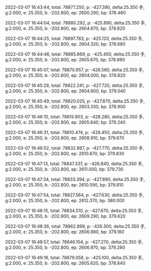 2022-03-07 16:43:44, total: 78877.250, p: -427.390, delta:25.350 手, g:2.000, e: 25.350, b: -202.800, ep: 2600.290, bp: 378.460

2022-03-07 16:44:04, total: 78880.292, p: -425.890, delta:25.350 手, g:2.000, e: 25.350, b: -202.800, ep: 2604.670, bp: 378.820

2022-03-07 16:44:25, total: 78897.783, p: -425.120, delta:25.350 手, g:2.000, e: 25.350, b: -202.800, ep: 2604.320, bp: 378.680

2022-03-07 16:44:46, total: 78885.869, p: -425.450, delta:25.350 手, g:2.000, e: 25.350, b: -202.800, ep: 2605.670, bp: 378.890

2022-03-07 16:45:07, total: 78870.957, p: -426.560, delta:25.350 手, g:2.000, e: 25.350, b: -202.800, ep: 2604.000, bp: 378.820

2022-03-07 16:45:29, total: 78822.241, p: -427.720, delta:25.350 手, g:2.000, e: 25.350, b: -202.800, ep: 2604.600, bp: 379.040

2022-03-07 16:45:49, total: 78820.025, p: -427.870, delta:25.350 手, g:2.000, e: 25.350, b: -202.800, ep: 2603.330, bp: 378.900

2022-03-07 16:46:10, total: 78815.903, p: -428.280, delta:25.350 手, g:2.000, e: 25.350, b: -202.800, ep: 2605.640, bp: 379.240

2022-03-07 16:46:31, total: 78810.474, p: -428.450, delta:25.350 手, g:2.000, e: 25.350, b: -202.800, ep: 2608.910, bp: 379.670

2022-03-07 16:46:52, total: 78832.887, p: -427.770, delta:25.350 手, g:2.000, e: 25.350, b: -202.800, ep: 2610.870, bp: 379.830

2022-03-07 16:47:13, total: 78847.337, p: -426.840, delta:25.350 手, g:2.000, e: 25.350, b: -202.800, ep: 2611.000, bp: 379.730

2022-03-07 16:47:34, total: 78833.394, p: -427.890, delta:25.350 手, g:2.000, e: 25.350, b: -202.800, ep: 2610.590, bp: 379.810

2022-03-07 16:47:54, total: 78827.564, p: -427.630, delta:25.350 手, g:2.000, e: 25.350, b: -202.800, ep: 2612.370, bp: 380.000

2022-03-07 16:48:15, total: 78834.510, p: -427.670, delta:25.350 手, g:2.000, e: 25.350, b: -202.800, ep: 2609.290, bp: 379.620

2022-03-07 16:48:36, total: 78862.899, p: -426.300, delta:25.350 手, g:2.000, e: 25.350, b: -202.800, ep: 2606.980, bp: 379.160

2022-03-07 16:48:57, total: 78846.104, p: -427.270, delta:25.350 手, g:2.000, e: 25.350, b: -202.800, ep: 2606.970, bp: 379.280

2022-03-07 16:49:18, total: 78879.058, p: -425.100, delta:25.350 手, g:2.000, e: 25.350, b: -202.800, ep: 2605.620, bp: 378.840